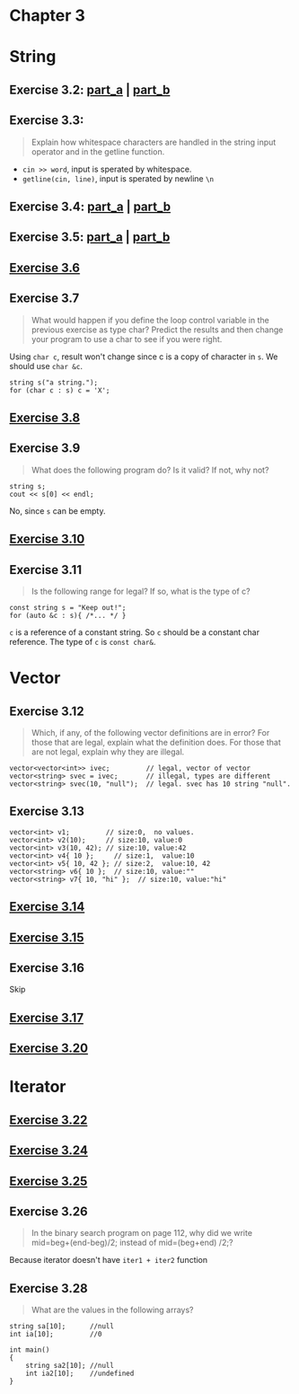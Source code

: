 # Chapter 3

String
=======
Exercise 3.2: [part_a](https://github.com/gong7788/cpp-primer/blob/master/ch03/ex3_2a.cpp) | [part_b](https://github.com/gong7788/cpp-primer/blob/master/ch03/ex3_2b.cpp)
-----
Exercise 3.3:
-----
> Explain how whitespace characters are handled in the string input operator and in the getline function.
  + `cin >> word`, input is sperated by whitespace. 
  + `getline(cin, line)`, input is sperated by newline `\n`
 
Exercise 3.4: [part_a](https://github.com/gong7788/cpp-primer/blob/master/ch03/ex3_4a.cpp) | [part_b](https://github.com/gong7788/cpp-primer/blob/master/ch03/ex3_4b.cpp)
----
Exercise 3.5: [part_a](https://github.com/gong7788/cpp-primer/blob/master/ch03/ex3_5a.cpp) | [part_b](https://github.com/gong7788/cpp-primer/blob/master/ch03/ex3_5b.cpp)
----
[Exercise 3.6](https://github.com/gong7788/cpp-primer/blob/master/ch03/ex3_6.cpp)
---
Exercise 3.7
---
> What would happen if you define the loop control variable in the previous exercise as type char? Predict the results and then change your program to use a char to see if you were right.

Using `char c`, result won't change since c is a copy of character in `s`. We should use `char &c`.   
```
string s("a string.");    
for (char c : s) c = 'X';
```

[Exercise 3.8](https://github.com/gong7788/cpp-primer/blob/master/ch03/ex3_8.cpp)
---
Exercise 3.9
---
> What does the following program do? Is it valid? If not, why not?
```
string s;
cout << s[0] << endl;
```

No, since `s` can be empty. 

[Exercise 3.10](https://github.com/gong7788/cpp-primer/blob/master/ch03/ex3_10.cpp)
---
Exercise 3.11
---
> Is the following range for legal? If so, what is the type of c?
```
const string s = "Keep out!";
for (auto &c : s){ /*... */ }
```
`c` is a reference of a constant string. So `c` should be a constant char reference. 
The type of `c` is `const char&`.

Vector 
===
Exercise 3.12
---
> Which, if any, of the following vector definitions are in error? For those that are legal, explain what the definition does. For those that are not legal, explain why they are illegal.
```
vector<vector<int>> ivec;         // legal, vector of vector
vector<string> svec = ivec;       // illegal, types are different
vector<string> svec(10, "null");  // legal. svec has 10 string "null". 
```

Exercise 3.13
---
```
vector<int> v1;         // size:0,  no values.
vector<int> v2(10);     // size:10, value:0
vector<int> v3(10, 42); // size:10, value:42
vector<int> v4{ 10 };     // size:1,  value:10
vector<int> v5{ 10, 42 }; // size:2,  value:10, 42
vector<string> v6{ 10 };  // size:10, value:""
vector<string> v7{ 10, "hi" };  // size:10, value:"hi"
```

[Exercise 3.14](https://github.com/gong7788/cpp-primer/blob/master/ch03/ex3_14.cpp)
---
[Exercise 3.15](https://github.com/gong7788/cpp-primer/blob/master/ch03/ex3_15.cpp)
---
Exercise 3.16
---
Skip 


[Exercise 3.17](https://github.com/gong7788/cpp-primer/blob/master/ch03/ex3_17.cpp)
---

[Exercise 3.20](https://github.com/gong7788/cpp-primer/blob/master/ch03/ex3_20.cpp)
---

Iterator
===

[Exercise 3.22](https://github.com/gong7788/cpp-primer/blob/master/ch03/ex3_22.cpp)
---

[Exercise 3.24](https://github.com/gong7788/cpp-primer/blob/master/ch03/ex3_24.cpp)
---

[Exercise 3.25](https://github.com/gong7788/cpp-primer/blob/master/ch03/ex3_25.cpp)
---

Exercise 3.26
---
> In the binary search program on page 112, why did we write mid=beg+(end-beg)/2; instead of mid=(beg+end) /2;?

Because iterator doesn't have `iter1 + iter2` function

Exercise 3.28
---
> What are the values in the following arrays?

```
string sa[10];      //null
int ia[10];         //0

int main() 
{
    string sa2[10]; //null
    int ia2[10];    //undefined
}
```

